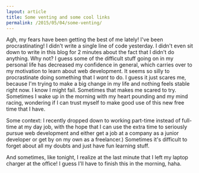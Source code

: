 ```yaml
---
layout: article
title: Some venting and some cool links
permalink: /2015/05/04/some-venting/
---
```


Agh, my fears have been getting the best of me lately! I've been procrastinating! I didn't write a single line of code yesterday. I didn't even sit down to write in this blog for 2 minutes about the fact that I didn't do anything. Why not? I guess some of the difficult stuff going on in my personal life has decreased my confidence in general, which carries over to my motivation to learn about web development. It seems so silly to procrastinate doing something that I *want* to do. I guess it just scares me, because I'm trying to make a big change in my life and nothing feels stable right now. I know I might fail. Sometimes that makes me scared to try. Sometimes I wake up in the morning with my heart pounding and my mind racing, wondering if I can trust myself to make good use of this new free time that I have.

Some context: I recently dropped down to working part-time instead of full-time at my day job, with the hope that I can use the extra time to seriously pursue web development and either get a job at a company as a junior developer or get by on my own as a freelancer.) Sometimes it's difficult to forget about all my doubts and just have fun learning stuff.

And sometimes, like tonight, I realize at the last minute that I left my laptop charger at the office! I guess I'll have to finish this in the morning, haha.
